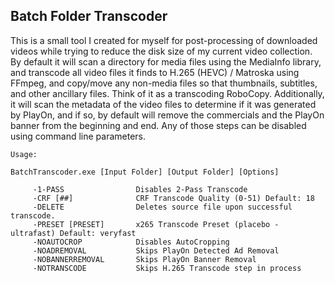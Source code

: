 ## Batch Folder Transcoder

This is a small tool I created for myself for post-processing of downloaded videos while trying to reduce the disk size of my current video collection.
By default it will scan a directory for media files using the MediaInfo library, and transcode all video files it finds to H.265 (HEVC) / Matroska using FFmpeg, and copy/move any non-media files so that thumbnails, subtitles, and other ancillary files. Think of it as a transcoding RoboCopy. Additionally, it will scan the metadata of the video files to determine if it was generated by PlayOn, and if so, by default will remove the commercials and the PlayOn banner from the beginning and end. Any of those steps can be disabled using command line parameters.

```
Usage:

BatchTranscoder.exe [Input Folder] [Output Folder] [Options]

     -1-PASS                Disables 2-Pass Transcode
     -CRF [##]              CRF Transcode Quality (0-51) Default: 18
     -DELETE                Deletes source file upon successful transcode.
     -PRESET [PRESET]       x265 Transcode Preset (placebo - ultrafast) Default: veryfast
     -NOAUTOCROP            Disables AutoCropping
     -NOADREMOVAL           Skips PlayOn Detected Ad Removal
     -NOBANNERREMOVAL       Skips PlayOn Banner Removal
     -NOTRANSCODE           Skips H.265 Transcode step in process
```

